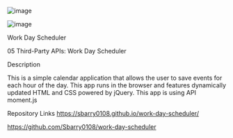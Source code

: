 ![image](https://user-images.githubusercontent.com/113872487/208832733-cd361c05-2aed-416a-800f-71c56e66e1e6.png)

![image](https://user-images.githubusercontent.com/113872487/208832821-a56370b2-f0a4-4313-a581-afac9c1ab7e7.png)

Work Day Scheduler

05 Third-Party APIs: Work Day Scheduler

Description

This is a simple calendar application that allows the user to save events for each hour of the day.
This app runs in the browser and features dynamically updated HTML and CSS powered by jQuery.
This app is using API moment.js

Repository Links
 https://sbarry0108.github.io/work-day-scheduler/
 
 https://github.com/Sbarry0108/work-day-scheduler
